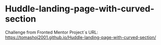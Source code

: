 # Huddle-landing-page-with-curved-section

Challenge from Fronted Mentor
Project´s URL: https://tomashoj2001.github.io/Huddle-landing-page-with-curved-section/
